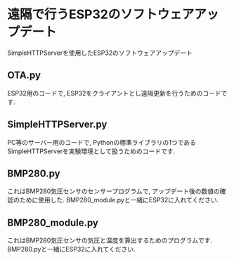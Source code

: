 # 遠隔で行うESP32のソフトウェアアップデート
SimpleHTTPServerを使用したESP32のソフトウェアアップデート


## OTA.py
ESP32用のコードで, ESP32をクライアントとし遠隔更新を行うためのコードです.

## SimpleHTTPServer.py
PC等のサーバー用のコードで, Pythonの標準ライブラリの1つであるSimpleHTTPServerを実験環境として扱うためのコードです.


## BMP280.py
これはBMP280気圧センサのセンサープログラムで, アップデート後の数値の確認のために使用した. BMP280_module.pyと一緒にESP32に入れてください.

## BMP280_module.py
これはBMP280気圧センサの気圧と温度を算出するためのプログラムです. BMP280.pyと一緒にESP32に入れてください.
